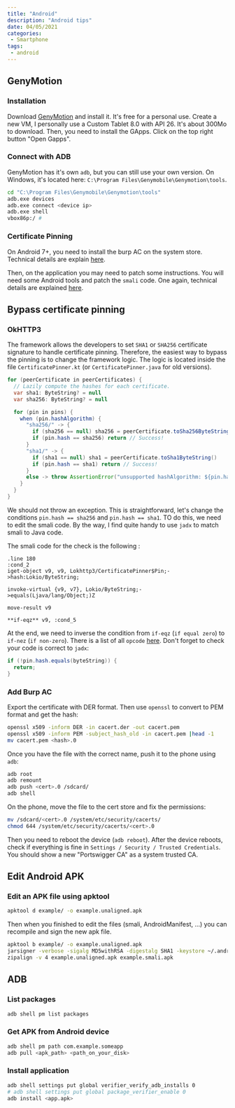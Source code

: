 ```yaml
---
title: "Android"
description: "Android tips"
date: 04/05/2021
categories:
 - Smartphone
tags:
 - android
---
```



## GenyMotion

### Installation
Download [GenyMotion](https://www.genymotion.com/) and install it. It's free for
a personal use.
Create a new VM, I personally use a Custom Tablet 8.0 with API 26. It's about
300Mo to download.
Then, you need to install the GApps. Click on the top right button "Open Gapps".


### Connect with ADB
GenyMotion has it's own `adb`, but you can still use your own version. On Windows,
it's located here: `C:\Program Files\Genymobile\Genymotion\tools`.

```bash
cd "C:\Program Files\Genymobile\Genymotion\tools"
adb.exe devices
adb.exe connect <device ip>
adb.exe shell
vbox86p:/ #
```


### Certificate Pinning
On Android 7+, you need to install the burp AC on the system store. Technical details
are explain [here](https://blog.jeroenhd.nl/article/android-7-nougat-and-certificate-authorities).

Then, on the application you may need to patch some instructions. You will need
some Android tools and patch the `smali` code. One again, technical details are
explained [here](https://medium.com/@felipecsl/bypassing-certificate-pinning-on-android-for-fun-and-profit-1b0d14beab2b).


## Bypass certificate pinning

### OkHTTP3

The framework allows the developers to set `SHA1` or `SHA256` certificate signature
to handle certificate pinning. Therefore, the easiest way to bypass the pinning
is to change the framework logic.
The logic is located inside the file `CertificatePinner.kt` (or `CertificatePinner.java`
for old versions).

```java
for (peerCertificate in peerCertificates) {
  // Lazily compute the hashes for each certificate.
  var sha1: ByteString? = null
  var sha256: ByteString? = null

  for (pin in pins) {
    when (pin.hashAlgorithm) {
      "sha256/" -> {
        if (sha256 == null) sha256 = peerCertificate.toSha256ByteString()
        if (pin.hash == sha256) return // Success!
      }
      "sha1/" -> {
        if (sha1 == null) sha1 = peerCertificate.toSha1ByteString()
        if (pin.hash == sha1) return // Success!
      }
      else -> throw AssertionError("unsupported hashAlgorithm: ${pin.hashAlgorithm}")
    }
  }
}
```

We should not throw an exception. This is straightforward, let's change the
conditions `pin.hash == sha256` and `pin.hash == sha1`. TO do this, we need to
edit the smali code. By the way, I find quite handy to use `jadx` to match smali
to Java code.

The smali code for the check is the following :

```smali
.line 180
:cond_2
iget-object v9, v9, Lokhttp3/CertificatePinner$Pin;->hash:Lokio/ByteString;

invoke-virtual {v9, v7}, Lokio/ByteString;->equals(Ljava/lang/Object;)Z

move-result v9

**if-eqz** v9, :cond_5
```

At the end, we need to inverse the condition from `if-eqz` (`if equal zero`) to
`if-nez` (`if non-zero`). There is a list of all `opcode` [here](http://pallergabor.uw.hu/androidblog/dalvik_opcodes.html).
Don't forget to check your code is correct to `jadx`:

```java
if (!pin.hash.equals(byteString)) {
  return;
}
```


### Add Burp AC

Export the certificate with DER format. Then use `openssl` to convert to PEM format
and get the hash:

```bash
openssl x509 -inform DER -in cacert.der -out cacert.pem
openssl x509 -inform PEM -subject_hash_old -in cacert.pem |head -1
mv cacert.pem <hash>.0
```

Once you have the file with the correct name, push it to the phone using `adb`:

```bash
adb root
adb remount
adb push <cert>.0 /sdcard/
adb shell
```


On the phone, move the file to the cert store and fix the permissions:

```bash
mv /sdcard/<cert>.0 /system/etc/security/cacerts/
chmod 644 /system/etc/security/cacerts/<cert>.0
```

Then you need to reboot the device (`adb reboot`). After the device reboots,
check if everything is fine in `Settings / Security / Trusted Credentials`. You
should show a new "Portswigger CA" as a system trusted CA.


## Edit Android APK

### Edit an APK file using apktool
```bash
apktool d example/ -o example.unaligned.apk
```

Then when you finished to edit the files (smali, AndroidManifest, ...) you can
recompile and sign the new apk file.

```bash
apktool b example/ -o example.unaligned.apk
jarsigner -verbose -sigalg MD5withRSA -digestalg SHA1 -keystore ~/.android/debug.keystore -storepass android example.unaligned.apk androiddebugkey
zipalign -v 4 example.unaligned.apk example.smali.apk
```


## ADB

### List packages
```bash
adb shell pm list packages
```

### Get APK from Android device
```bash
adb shell pm path com.example.someapp
adb pull <apk_path> <path_on_your_disk>
```

### Install application
```bash
adb shell settings put global verifier_verify_adb_installs 0
# adb shell settings put global package_verifier_enable 0
adb install <app.apk>
```
